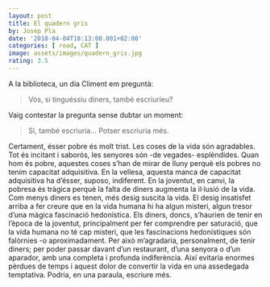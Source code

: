 ```yaml
---
layout: post
title: El quadern gris
by: Josep Pla
date: '2018-04-04T18:13:00.001+02:00'
categories: [ read, CAT ]
image: assets/images/quadern_gris.jpg
rating: 3.5
---
```


A la biblioteca, un dia Climent em preguntà:

> Vós, si tinguéssiu diners, també escriuríeu?

Vaig contestar la pregunta sense dubtar un moment:

> Sí, també escriuria… Potser escriuria més.

Certament,  ésser pobre és molt trist. Les coses de la vida són agradables. Tot és  incitant i saborós, les senyores són -de vegades- esplèndides. Quan hom  és pobre, aquestes coses s’han de mirar de lluny perquè els pobres no  tenim capacitat adquisitiva. En la vellesa, aquesta manca de capacitat  adquisitiva ha d’ésser, suposo, indiferent. En la joventut, en canvi, la  pobresa és tràgica perquè la falta de diners augmenta la il·lusió de la  vida. Com menys diners es tenen, més desig suscita la vida. El desig  insatisfet arriba a fer creure que en la vida humana hi ha algun  misteri, algun tresor d’una màgica fascinació hedonística. Els diners,  doncs, s’haurien de tenir en l’època de la joventut, principalment per  fer comprendre per saturació, que la vida humana no té cap misteri, que  les fascinacions hedonístiques són falòrnies -o aproximadament. Per això  m’agradaria, personalment, de tenir diners; per poder passar davant  d’un restaurant, d’una senyora o d’un aparador, amb una completa i  profunda indiferència. Així evitaria enormes pèrdues de temps i aquest  dolor de convertir la vida en una assedegada temptativa. Podria, en una  paraula, escriure més.
